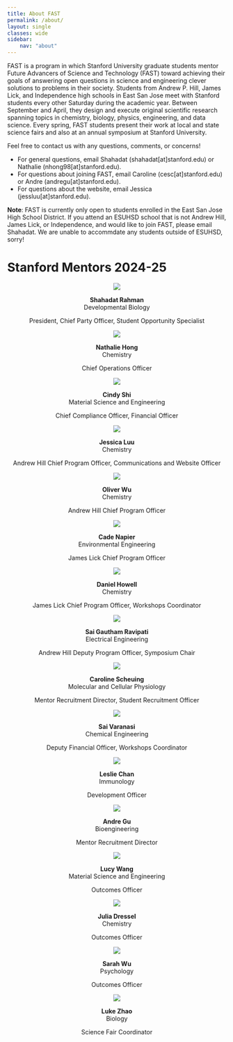 ```yaml
---
title: About FAST
permalink: /about/
layout: single
classes: wide
sidebar:
    nav: "about"
---
```


FAST is a program in which Stanford University graduate students mentor Future Advancers of Science and Technology (FAST) toward achieving their goals of answering open questions in science and engineering clever solutions to problems in their society.
Students from Andrew P. Hill, James Lick, and Independence high schools in East San Jose meet with Stanford students every other Saturday during the academic year. Between September and April, they design and execute original scientific research spanning topics in chemistry, biology, physics, engineering, and data science. Every spring, FAST students present their work at local and state science fairs and also at an annual symposium at Stanford University.

Feel free to contact us with any questions, comments, or concerns!
- For general questions, email Shahadat (shahadat[at]stanford.edu) or Nathalie (nhong98[at]stanford.edu).
- For questions about joining FAST, email Caroline (cesc[at]stanford.edu) or Andre (andregu[at]stanford.edu).
- For questions about the website, email Jessica (jessluu[at]stanford.edu).

**Note**: FAST is currently only open to students enrolled in the East San Jose High School District. If you attend an ESUHSD school that is not Andrew Hill, James Lick, or Independence, and would like to join FAST, please email Shahadat. We are unable to accommdate any students outside of ESUHSD, sorry!

# Stanford Mentors 2024-25

<div style="text-align: center;">
    <div class="mentor-card" style="text-align: center;">
	<img src="\assets\images\2025-26\mentors\shahadat_rahman.jpeg" />
    	<p> <b>Shahadat Rahman</b> <br> Developmental Biology </p>
        <p> President, Chief Party Officer, Student Opportunity Specialist </p>
    </div>
    <div class="mentor-card" style="text-align: center;">
    	<img src="/assets/images/2025-26/mentors/nathalie_hong.jpg" />
    	<p> <b>Nathalie Hong</b> <br> Chemistry </p>
        <p> Chief Operations Officer </p>
    </div>
</div>

<div class="mentor-card" style="text-align: center;">
    <img src="/assets/images/2025-26/mentors/cindy_shi.jpg" />
    <p> <b>Cindy Shi</b> <br>  Material Science and Engineering</p>
    <p> Chief Compliance Officer, Financial Officer </p>
</div>

<div class="mentor-card" style="text-align: center;">
    <img src="/assets/images/2025-26/mentors/Jessica_Luu.jpg" />
    <p> <b>Jessica Luu</b> <br> Chemistry </p>
    <p> Andrew Hill Chief Program Officer, Communications and Website Officer </p>
</div>

<div class="mentor-card" style="text-align: center;">
    <img src="/assets/images/2025-26/mentors/placeholder.jpg" />
    <p> <b>Oliver Wu</b> <br>  Chemistry</p>
    <p> Andrew Hill Chief Program Officer </p>
</div>

<div class="mentor-card" style="text-align: center;">
    <img src="/assets/images/2025-26/mentors/cade_napier.jpg" />
    <p><b>Cade Napier</b><br>Environmental Engineering</p>
    <p> James Lick Chief Program Officer </p>
</div>

<div class="mentor-card" style="text-align: center;">
    <img src="/assets/images/2025-26/mentors/placeholder.jpg" />
    <p> <b>Daniel Howell</b> <br>  Chemistry </p>
    <p> James Lick Chief Program Officer, Workshops Coordinator </p>
</div>

<div class="mentor-card" style="text-align: center;">
    <img src="/assets/images/2025-26/mentors/placeholder.jpg" />
    <p> <b>Sai Gautham Ravipati</b> <br> Electrical Engineering</p>
    <p> Andrew Hill Deputy Program Officer, Symposium Chair</p>
</div>

<div class="mentor-card" style="text-align: center;">
    <img src="/assets/images/2025-26/mentors/caroline_scheuing.jpg" />
    <p> <b>Caroline Scheuing</b> <br>  Molecular and Cellular Physiology</p>
    <p> Mentor Recruitment Director, Student Recruitment Officer</p>
</div>

<div class="mentor-card" style="text-align: center;">
    <img src="/assets/images/2025-26/mentors/placeholder.jpg" />
    <p> <b>Sai Varanasi</b> <br> Chemical Engineering</p>
    <p> Deputy Financial Officer, Workshops Coordinator  </p>
</div>

<div class="mentor-card" style="text-align: center;">
    <img src="/assets/images/2025-26/mentors/Leslie_Chan.jpg" />
    <p> <b>Leslie Chan</b> <br>  Immunology</p>
    <p> Development Officer </p>
</div>

<div class="mentor-card" style="text-align: center;">
    <img src="/assets/images/2025-26/mentors/placeholder.jpg" />
    <p> <b>Andre Gu</b> <br> Bioengineering</p>
    <p> Mentor Recruitment Director </p>
</div>

<div class="mentor-card" style="text-align: center;">
    <img src="/assets/images/2025-26/mentors/lucy_wang.jpg" />
    <p> <b>Lucy Wang</b> <br> Material Science and Engineering </p>
    <p> Outcomes Officer </p>
</div>

<div class="mentor-card" style="text-align: center;">
    <img src="/assets/images/2025-26/mentors/Julia_Dressel.jpg" />
    <p> <b>Julia Dressel</b> <br>  Chemistry</p>
    <p> Outcomes Officer </p>
</div>

<div class="mentor-card" style="text-align: center;">
    <img src="/assets/images/2025-26/mentors/sarah_wu.jpg" />
    <p> <b>Sarah Wu</b> <br>  Psychology</p>
    <p> Outcomes Officer </p>
</div>

<div style="text-align: center;">
    <div class="mentor-card" style="text-align: center;">
        <img src="/assets/images/2025-26/mentors/luke_zhao.jpg" />
        <p> <b>Luke Zhao</b> <br>  Biology</p>
        <p> Science Fair Coordinator </p>
    </div>
</div>
